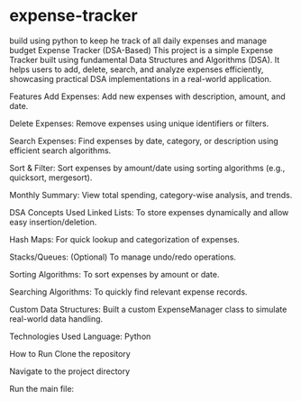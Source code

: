 # expense-tracker
build using python to keep he track of all daily expenses and manage budget Expense Tracker (DSA-Based) This project is a simple Expense Tracker built using fundamental Data Structures and Algorithms (DSA). It helps users to add, delete, search, and analyze expenses efficiently, showcasing practical DSA implementations in a real-world application.

Features Add Expenses: Add new expenses with description, amount, and date.

Delete Expenses: Remove expenses using unique identifiers or filters.

Search Expenses: Find expenses by date, category, or description using efficient search algorithms.

Sort & Filter: Sort expenses by amount/date using sorting algorithms (e.g., quicksort, mergesort).

Monthly Summary: View total spending, category-wise analysis, and trends.

DSA Concepts Used Linked Lists: To store expenses dynamically and allow easy insertion/deletion.

Hash Maps: For quick lookup and categorization of expenses.

Stacks/Queues: (Optional) To manage undo/redo operations.

Sorting Algorithms: To sort expenses by amount or date.

Searching Algorithms: To quickly find relevant expense records.

Custom Data Structures: Built a custom ExpenseManager class to simulate real-world data handling.

Technologies Used Language: Python

How to Run Clone the repository

Navigate to the project directory

Run the main file:
